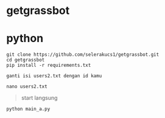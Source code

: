 # getgrassbot
# python

```
git clone https://github.com/selerakucs1/getgrassbot.git
cd getgrassbot
pip install -r requirements.txt
```
```ganti isi users2.txt dengan id kamu```
```
nano users2.txt
```
> start langsung
```
python main_a.py
```
